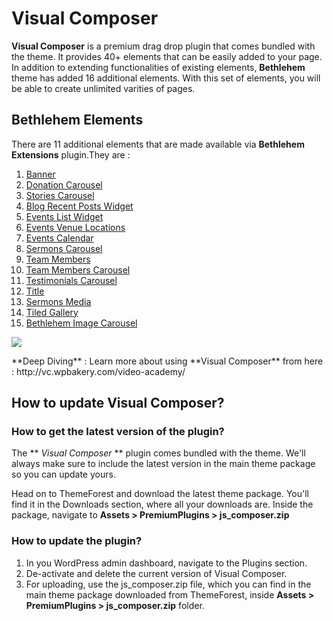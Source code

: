 # Visual Composer

**Visual Composer** is a premium drag drop plugin that comes bundled with the theme. It provides 40+ elements that can be easily added to your page. In addition to extending functionalities of existing elements, **Bethlehem** theme has added 16 additional elements. With this set of elements, you will be able to create unlimited varities of pages.

## Bethlehem Elements

There are 11 additional elements that are made available via **Bethlehem Extensions** plugin.They are :

1. [Banner](banner.md)
2. [Donation Carousel](donation_carousel.md)
3. [Stories Carousel](stories_carousel.md)
4. [Blog Recent Posts Widget](blog_recent_posts_widget.md)
5. [Events List Widget](events_list_widget.md)
6. [Events Venue Locations](events_venue_locations.md)
7. [Events Calendar](events_calendar.md)
8. [Sermons Carousel](sermons_carousel.md)
9. [Team Members](team_members.md)
11. [Team Members Carousel](team_members_carousel.md)
12. [Testimonials Carousel](testimonials_carousel.md)
13. [Title](title.md)
14. [Sermons Media](sermons_media.md)
15. [Tiled Gallery](tiled_gallery.md)
16. [Bethlehem Image Carousel](bethlehem_image_carousel.md)

![](http://transvelo.github.io/docs/bethlehem/images/visual-composer-elements.png)

<div class="alert alert-info">**Deep Diving** : Learn more about using **Visual Composer** from here : http://vc.wpbakery.com/video-academy/ </div>

## How to update Visual Composer?

### How to get the latest version of the plugin?

The ** *Visual Composer* ** plugin comes bundled with the theme. We'll always make sure to include the latest version in the main theme package so you can update yours.

Head on to ThemeForest and download the latest theme package. You'll find it in the Downloads section, where all your downloads are. Inside the package, navigate to **Assets > PremiumPlugins > js_composer.zip**

### How to update the plugin?

1. In you WordPress admin dashboard, navigate to the Plugins section.
2. De-activate and delete the current version of Visual Composer.
3. For uploading, use the js_composer.zip file, which you can find in the main theme package downloaded from ThemeForest, inside **Assets > PremiumPlugins > js_composer.zip** folder.

